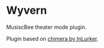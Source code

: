 # Wyvern
MusiscBee theater mode plugin.

Plugin based on [chimera by InLurker](https://getmusicbee.com/addons/theater-mode/355/chimera/).
